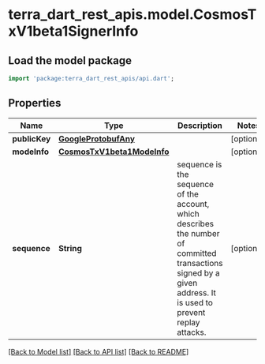 # terra_dart_rest_apis.model.CosmosTxV1beta1SignerInfo

## Load the model package
```dart
import 'package:terra_dart_rest_apis/api.dart';
```

## Properties
Name | Type | Description | Notes
------------ | ------------- | ------------- | -------------
**publicKey** | [**GoogleProtobufAny**](GoogleProtobufAny.md) |  | [optional] 
**modeInfo** | [**CosmosTxV1beta1ModeInfo**](CosmosTxV1beta1ModeInfo.md) |  | [optional] 
**sequence** | **String** | sequence is the sequence of the account, which describes the number of committed transactions signed by a given address. It is used to prevent replay attacks. | [optional] 

[[Back to Model list]](../README.md#documentation-for-models) [[Back to API list]](../README.md#documentation-for-api-endpoints) [[Back to README]](../README.md)


